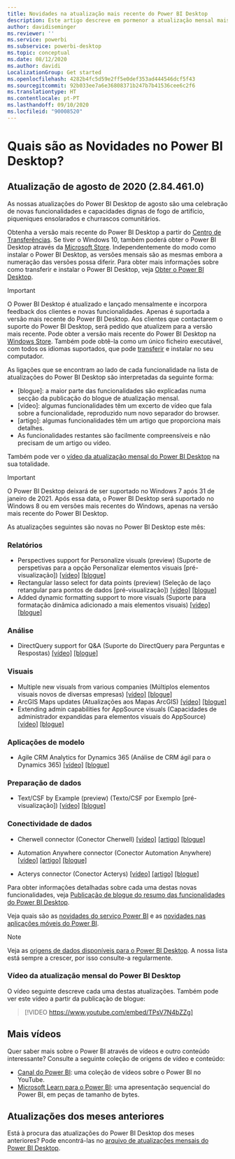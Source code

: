 ```yaml
---
title: Novidades na atualização mais recente do Power BI Desktop
description: Este artigo descreve em pormenor a atualização mensal mais recente do Power BI Desktop.
author: davidiseminger
ms.reviewer: ''
ms.service: powerbi
ms.subservice: powerbi-desktop
ms.topic: conceptual
ms.date: 08/12/2020
ms.author: davidi
LocalizationGroup: Get started
ms.openlocfilehash: 4282b4fc5d59e2ff5e0def353ad444546dcf5f43
ms.sourcegitcommit: 92b033ee7a6e36808371b247b7b41536cee6c2f6
ms.translationtype: HT
ms.contentlocale: pt-PT
ms.lasthandoff: 09/10/2020
ms.locfileid: "90008520"
---
```

# <a name="whats-new-in-power-bi-desktop"></a>Quais são as Novidades no Power BI Desktop?

## <a name="august-2020-update-2844610"></a>Atualização de agosto de 2020 (2.84.461.0)

As nossas atualizações do Power BI Desktop de agosto são uma celebração de novas funcionalidades e capacidades dignas de fogo de artifício, piqueniques ensolarados e churrascos comunitários. 

Obtenha a versão mais recente do Power BI Desktop a partir do [Centro de Transferências](https://www.microsoft.com/download/details.aspx?id=58494). Se tiver o Windows 10, também poderá obter o Power BI Desktop através da [Microsoft Store](https://aka.ms/pbidesktopstore). Independentemente do modo como instalar o Power BI Desktop, as versões mensais são as mesmas embora a numeração das versões possa diferir. Para obter mais informações sobre como transferir e instalar o Power BI Desktop, veja [Obter o Power BI Desktop](desktop-get-the-desktop.md). 

> [!IMPORTANT]
> O Power BI Desktop é atualizado e lançado mensalmente e incorpora feedback dos clientes e novas funcionalidades. Apenas é suportada a versão mais recente do Power BI Desktop. Aos clientes que contactarem o suporte do Power BI Desktop, será pedido que atualizem para a versão mais recente. Pode obter a versão mais recente do Power BI Desktop na [Windows Store](https://aka.ms/pbidesktopstore). Também pode obtê-la como um único ficheiro executável, com todos os idiomas suportados, que pode [transferir](https://www.microsoft.com/download/details.aspx?id=58494) e instalar no seu computador.

As ligações que se encontram ao lado de cada funcionalidade na lista de atualizações do Power BI Desktop são interpretadas da seguinte forma:

* \[blogue\]: a maior parte das funcionalidades são explicadas numa secção da publicação do blogue de atualização mensal.
* \[vídeo\]: algumas funcionalidades têm um excerto de vídeo que fala sobre a funcionalidade, reproduzido num novo separador do browser.
* \[artigo\]: algumas funcionalidades têm um artigo que proporciona mais detalhes.
* As funcionalidades restantes são facilmente compreensíveis e não precisam de um artigo ou vídeo.

Também pode ver o [vídeo da atualização mensal do Power BI Desktop](#power-bi-desktop-monthly-update-video) na sua totalidade.

> [!IMPORTANT]
> O Power BI Desktop deixará de ser suportado no Windows 7 após 31 de janeiro de 2021. Após essa data, o Power BI Desktop será suportado no Windows 8 ou em versões mais recentes do Windows, apenas na versão mais recente do Power BI Desktop. 

As atualizações seguintes são novas no Power BI Desktop este mês:


### <a name="reporting"></a>Relatórios
* Perspectives support for Personalize visuals (preview) (Suporte de perspetivas para a opção Personalizar elementos visuais [pré-visualização]) [[vídeo]](https://youtu.be/TPsV7N4bZZg?t=15)  [[blogue]](https://powerbi.microsoft.com/blog/power-bi-desktop-august-2020-feature-summary/#_Perspectives) 
* Rectangular lasso select for data points (preview) (Seleção de laço retangular para pontos de dados [pré-visualização]) [[vídeo]](https://youtu.be/TPsV7N4bZZg?t=448)   [[blogue]](https://powerbi.microsoft.com/blog/power-bi-desktop-august-2020-feature-summary/#_Data_point) 
* Added dynamic formatting support to more visuals (Suporte para formatação dinâmica adicionado a mais elementos visuais) [[vídeo]](https://youtu.be/TPsV7N4bZZg?t=715)  [[blogue]](https://powerbi.microsoft.com/blog/power-bi-desktop-august-2020-feature-summary/#_dynamic_formatting) 


### <a name="analytics"></a>Análise
* DirectQuery support for Q&A (Suporte do DirectQuery para Perguntas e Respostas) [[vídeo]](https://youtu.be/TPsV7N4bZZg?t=926)  [[blogue]](https://powerbi.microsoft.com/blog/power-bi-desktop-august-2020-feature-summary/#_Direct_Query) 


### <a name="visuals"></a>Visuais
* Multiple new visuals from various companies (Múltiplos elementos visuais novos de diversas empresas) [[vídeo]](https://youtu.be/TPsV7N4bZZg?t=956)  [[blogue]](https://powerbi.microsoft.com/blog/power-bi-desktop-august-2020-feature-summary/#_Visualizations)
* ArcGIS Maps updates (Atualizações aos Mapas ArcGIS) [[vídeo]](https://youtu.be/TPsV7N4bZZg?t=1096)  [[blogue]](https://powerbi.microsoft.com/blog/power-bi-desktop-august-2020-feature-summary/#_ArcGIS)
* Extending admin capabilities for AppSource visuals (Capacidades de administrador expandidas para elementos visuais do AppSource) [[vídeo]](https://youtu.be/TPsV7N4bZZg?t=1135)  [[blogue]](https://powerbi.microsoft.com/blog/power-bi-desktop-august-2020-feature-summary/#_Admin)


### <a name="template-apps"></a>Aplicações de modelo
* Agile CRM Analytics for Dynamics 365 (Análise de CRM ágil para o Dynamics 365) [[vídeo]](https://youtu.be/TPsV7N4bZZg?t=1300)  [[blogue]](https://powerbi.microsoft.com/blog/power-bi-desktop-august-2020-feature-summary/#_CRM)


### <a name="data-preparation"></a>Preparação de dados
* Text/CSF by Example (preview) (Texto/CSF por Exemplo [pré-visualização]) [[vídeo]](https://youtu.be/TPsV7N4bZZg?t=1335)   [[blogue]](https://powerbi.microsoft.com/blog/power-bi-desktop-august-2020-feature-summary/#_text_csv) 

### <a name="data-connectivity"></a>Conectividade de dados
* Cherwell connector (Conector Cherwell) [[vídeo]](https://youtu.be/TPsV7N4bZZg?t=1392)   [[artigo]](../create-reports/desktop-external-tools.md)  [[blogue]](https://powerbi.microsoft.com/blog/power-bi-desktop-august-2020-feature-summary/#_Cherwell_connector) 

* Automation Anywhere connector (Conector Automation Anywhere) [[vídeo]](https://youtu.be/TPsV7N4bZZg?t=1414)   [[artigo]](../create-reports/desktop-external-tools.md)  [[blogue]](https://powerbi.microsoft.com/blog/power-bi-desktop-august-2020-feature-summary/#_Auto_connector) 

* Acterys connector (Conector Acterys) [[vídeo]](https://youtu.be/TPsV7N4bZZg?t=1434)   [[artigo]](../create-reports/desktop-external-tools.md)  [[blogue]](https://powerbi.microsoft.com/blog/power-bi-desktop-august-2020-feature-summary/#_Acterys_connector) 


Para obter informações detalhadas sobre cada uma destas novas funcionalidades, veja [Publicação de blogue do resumo das funcionalidades do Power BI Desktop](https://powerbi.microsoft.com/blog/power-bi-desktop-august-2020-feature-summary/).

Veja quais são as [novidades do serviço Power BI](service-whats-new.md) e as [novidades nas aplicações móveis do Power BI](../consumer/mobile/mobile-whats-new-in-the-mobile-apps.md).

> [!NOTE]
> Veja as [origens de dados disponíveis para o Power BI Desktop](../connect-data/desktop-data-sources.md). A nossa lista está sempre a crescer, por isso consulte-a regularmente.


### <a name="power-bi-desktop-monthly-update-video"></a>Vídeo da atualização mensal do Power BI Desktop
O vídeo seguinte descreve cada uma destas atualizações. Também pode ver este vídeo a partir da publicação de blogue:

> [!VIDEO https://www.youtube.com/embed/TPsV7N4bZZg]

## <a name="more-videos"></a>Mais vídeos

Quer saber mais sobre o Power BI através de vídeos e outro conteúdo interessante? Consulte a seguinte coleção de origens de vídeo e conteúdo:

-   [Canal do Power BI](https://www.youtube.com/user/mspowerbi): uma coleção de vídeos sobre o Power BI no YouTube.
-   [Microsoft Learn para o Power BI](https://docs.microsoft.com/learn/powerplatform/power-bi?WT.mc_id=powerbi_landingpage-docs-link): uma apresentação sequencial do Power BI, em peças de tamanho de bytes.

## <a name="updates-for-previous-months"></a>Atualizações dos meses anteriores

Está à procura das atualizações do Power BI Desktop dos meses anteriores? Pode encontrá-las no [arquivo de atualizações mensais do Power BI Desktop](desktop-latest-update-archive.md).
